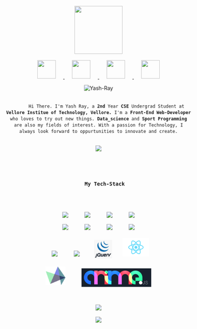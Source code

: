 <p align="center">
    <a href="https://www.github.com/Yash-Ray">
        <img src="https://media3.giphy.com/media/2Ygy0khwewLgMSYM0t/source.gif" width="130" height="130" hspace="30">
    </a>
</p>

<p align="center">
  <a href="https://www.linkedin.com/in/yash-ray-cri80vt/">
    <img src="https://github.com/Yash-Ray/YashRay/blob/main/assets/linkedin.png" width="50" height="50" hspace="20">
  </a>

  <a href="mailto:ray.yash.08@gmail.com">
    <img src="https://github.com/Yash-Ray/YashRay/blob/main/assets/mail.png" width="50" height="50" hspace="20">
  </a>

  <a href="https://www.instagram.com/yashray_08/">
    <img src="https://github.com/Yash-Ray/YashRay/blob/main/assets/instagram.png" width="50" height="50" hspace="20">
  </a>

  <a href="https://github.com/Yash-Ray">
    <img src="https://github.com/Yash-Ray/YashRay/blob/main/assets/github.png" width="50" height="50" hspace="20">
  </a>
</p>

<p align="center">
  <img src="https://komarev.com/ghpvc/?username=Yash-Ray&color=orange&style=plastic&label=PROFILE+VISITS&show_icons=true" alt="Yash-Ray" />
</p>

<p align="center">
  <code>
      Hi There. I'm Yash Ray, a <strong>2nd</strong> Year <strong>CSE</strong> Undergrad Student at <strong>Vellore Institue of Technology, Vellore.</strong> I'm a <strong>Front-End Web-Developer</strong> who loves to try out new things. <strong>Data_science</strong> and <strong>Sport Programming</strong> are also my fields of interest. With a passion for Technology, I always look forward to oppurtunities to innovate and create.
  </code>
</p>


<p align="center">
  <a href="https://github.com/Yash-Ray">
    <img src="https://miro.medium.com/max/680/1*IRGHmiGsa16stedQvIaZfw.gif" width="300">
  </a>
</p>
<br>
<h3 align="center">
  <code>
    My Tech-Stack
  </code>
</h3>

<br>

<p align="center">
    <img src="https://cdn.freebiesupply.com/logos/large/2x/html5-logo-png-transparent.png" height=50 hspace=20>
    <img src="https://upload.wikimedia.org/wikipedia/commons/thumb/3/3d/CSS.3.svg/730px-CSS.3.svg.png" height=50 hspace=20>
    <img src="https://www.freepnglogos.com/uploads/javascript-png/javascript-vector-logo-yellow-png-transparent-javascript-vector-12.png" height=45 hspace=20>
    <img src="https://github.com/Yash-Ray/YashRay/blob/main/assets/bootstrap.png" height=52 hspace=20>
    
</p>
<p align="center">
    <img src="https://github.com/Yash-Ray/YashRay/blob/main/assets/cpp.png" height=40 hspace=20>
    <img src="https://github.com/Yash-Ray/YashRay/blob/main/assets/python.png" height=40 hspace=20>
    <img src="https://i.pinimg.com/originals/f1/ea/a7/f1eaa7278f64e27128e062a3de918265.png" height=55 hspace=20>
    <img src="https://github.com/Yash-Ray/YashRay/blob/main/assets/jupyter.png" height=45 hspace=20>
</p>
<p align="center">
    <img src="https://cdn.worldvectorlogo.com/logos/visual-studio-code-1.svg" height=40 hspace=20 vspace=5>
    <img src="https://miro.medium.com/max/325/0*tTvqxZBtyiDw3vVw.png" height=40 hspace=20 vspace=5>
    <img src="https://github.com/Yash-Ray/Yash-Ray/blob/main/assets/Jquery.png?raw=true" height=50 hspace=15 vpsace=5>
    <img src="https://github.com/Yash-Ray/Yash-Ray/blob/main/assets/react.png?raw=true" height=50 hspace=10 vspace=5>
</p>
<p align="center">
    <img src="https://github.com/Yash-Ray/Yash-Ray/blob/main/assets/highcharts.png?raw=true" height=50 hspace=20 vspace=5>
    <img src="https://github.com/Yash-Ray/Yash-Ray/blob/main/assets/anime.png?raw=true" height=50 hspace=20 vpsace=5>
</p>
<br>

<p align="center">
    <a href="https://github.com/Yash-Ray">
        <img src="https://github-readme-stats.vercel.app/api/top-langs/?username=Yash-Ray&layout=compact&theme=beufy"/>
    </a>
</p>
<p align="center">
  <a href="https://github.com/Yash-Ray">
    <img src="https://github-readme-stats.vercel.app/api?username=Yash-Ray&count_private=true&show_icons=true&theme=buefy"/>
  </a>
</p>
